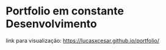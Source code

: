 # Portfolio em constante Desenvolvimento


link para visualização: https://lucasxcesar.github.io/portfolio/
